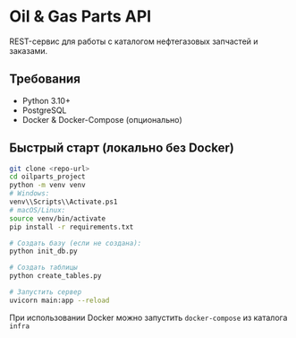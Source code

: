 # Oil & Gas Parts API

REST-сервис для работы с каталогом нефтегазовых запчастей и заказами.

## Требования

- Python 3.10+
- PostgreSQL
- Docker & Docker-Compose (опционально)

## Быстрый старт (локально без Docker)

```bash
git clone <repo-url>
cd oilparts_project
python -m venv venv
# Windows:
venv\\Scripts\\Activate.ps1
# macOS/Linux:
source venv/bin/activate
pip install -r requirements.txt

# Создать базу (если не создана):
python init_db.py

# Создать таблицы
python create_tables.py

# Запустить сервер
uvicorn main:app --reload
```

При использовании Docker можно запустить `docker-compose` из каталога `infra`